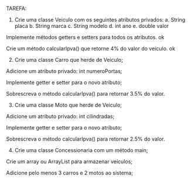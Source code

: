 TAREFA:
1. Crie uma classe Veiculo com os seguintes atributos privados:
a. String placa
b. String marca
c. String modelo
d. int ano
e. double valor

Implemente métodos getters e setters para todos os atributos. ok

Crie um método calcularIpva() que retorne 4% do valor do veículo. ok

2. Crie uma classe Carro que herde de Veiculo;

Adicione um atributo privado: int numeroPortas;

Implemente getter e setter para o novo atributo;

Sobrescreva o método calcularIpva() para retornar 3.5% do valor.

3. Crie uma classe Moto que herde de Veiculo;

Adicione um atributo privado: int cilindradas;

Implemente getter e setter para o novo atributo;

Sobrescreva o método calcularIpva() para retornar 2.5% do valor.

4. Crie uma classe Concessionaria com um método main;

Crie um array ou ArrayList para armazenar veículos;

Adicione pelo menos 3 carros e 2 motos ao sistema;